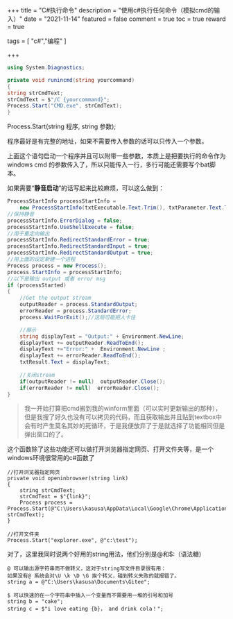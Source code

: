 +++
title = "C#执行命令"
description = "使用c#执行任何命令（模拟cmd的输入）"
date = "2021-11-14"
featured = false
comment = true
toc = true
reward = true

tags = [
  "c#","编程"
]

+++



```csharp
using System.Diagnostics;

private void runincmd(string yourcommand)
{
string strCmdText;
strCmdText = $"/C {yourcommand}";
Process.Start("CMD.exe", strCmdText);
}
```

Process.Start(string 程序, string 参数);

程序最好是有完整的地址，如果不需要传入参数的话可以只传入一个参数。

上面这个语句启动一个程序并且可以附带一些参数，本质上是把要执行的命令作为windows cmd 的参数传入了，所以只能传入一行，多行可能还需要写个bat脚本。

如果需要“**静音启动**”的话写起来比较麻烦，可以这么做到：

```csharp
ProcessStartInfo processStartInfo =
	new ProcessStartInfo(txtExecutable.Text.Trim(), txtParameter.Text.Trim());
//保持静音
processStartInfo.ErrorDialog = false;
processStartInfo.UseShellExecute = false;
//用于重定向输出
processStartInfo.RedirectStandardError = true;
processStartInfo.RedirectStandardInput = true;
processStartInfo.RedirectStandardOutput = true;
//用上面的设定新建一个进程
Process process = new Process();
process.StartInfo = processStartInfo;
//以下是输出 output 或者 error msg
if (processStarted)
{
    //Get the output stream
    outputReader = process.StandardOutput;
    errorReader = process.StandardError;
    process.WaitForExit();//这局可能把人卡住

    //展示
    string displayText = "Output:" + Environment.NewLine;
    displayText += outputReader.ReadToEnd();
    displayText +="Error:" +  Environment.NewLine ;
    displayText += errorReader.ReadToEnd();
    txtResult.Text = displayText;
    
    //关闭stream
    if(outputReader != null)  outputReader.Close();
    if(errorReader != null)  errorReader.Close();
}
```



> 我一开始打算把cmd搬到我的winform里面（可以实时更新输出的那种），但是我搜了好久也没有可以拷贝的代码，而且获取输出并且贴到textbox中会有时产生莫名其妙的死循环，于是我便放弃了于是就选择了功能相同但是弹出窗口的了。



这个函数除了这些功能还可以做打开浏览器指定网页、打开文件夹等，是一个windows环境很常用的c#函数了

```
//打开浏览器指定网页
private void openinbrowser(string link)
{
    string strCmdText;
    strCmdText = $"{link}";
    Process process = Process.Start(@"C:\Users\kasusa\AppData\Local\Google\Chrome\Application\Chrome.exe", strCmdText);
}

```

```
//打开文件夹
Process.Start("explorer.exe", @"c:\test");
```

对了，这里我同时说两个好用的string用法，他们分别是@和$:（语法糖)

```
@ 可以输出源字符串而不做转义，这对于string写文件目录很有用：
如果没有@ 系统会对\U \k \D \G 挨个转义，碰到转义失败的就报错了。
string a = @"C:\Users\kasusa\Documents\Gitee";

$ 可以快速的在一个字符串中插入一个变量而不需要用一堆的引号和加号
string b = "cake";
string c = $"i love eating {b}， and drink cola！";
```

